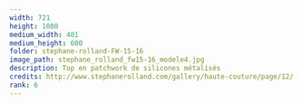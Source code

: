 ```yaml
---
width: 721
height: 1080
medium_width: 401
medium_height: 600
folder: stephane-rolland-FW-15-16
image_path: stephane_rolland_fw15-16_modele4.jpg
description: Top en patchwork de silicones métalisés
credits: http://www.stephanerolland.com/gallery/haute-couture/page/12/
rank: 6
---
```

